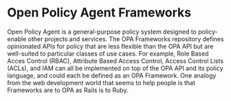 # Open Policy Agent Frameworks

Open Policy Agent is a general-purpose policy system designed to policy-enable other projects and services.  The OPA Frameworks repository defines opinionated APIs for policy that are less flexible than the OPA API but are well-suited to particular classes of use cases. For example, Role Based Acces Control (RBAC), Attribute Based Access Control, Access Control Lists (ACLs), and IAM can all be implemented on top of the OPA API and its policy language, and could each be defined as an OPA Framework.  One analogy from the web development world that seems to help people is that Frameworks are to OPA as Rails is to Ruby.



